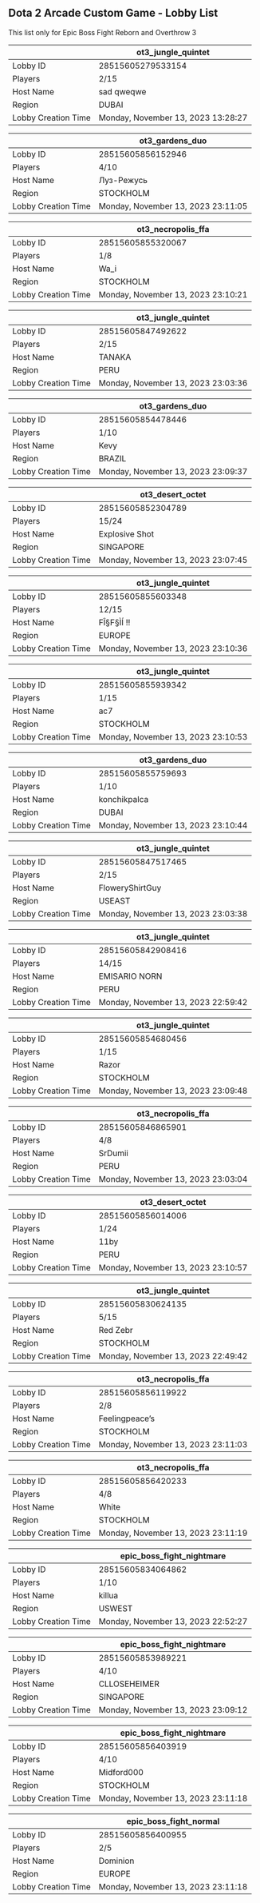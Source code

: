 ## Dota 2 Arcade Custom Game - Lobby List

This list only for Epic Boss Fight Reborn and Overthrow 3

|  | ot3_jungle_quintet |
| ------ | ------ |
| Lobby ID | 28515605279533154 |
| Players | 2/15 |
| Host Name | sad qweqwe |
| Region | DUBAI |
| Lobby Creation Time | Monday, November 13, 2023 13:28:27 |


|  | ot3_gardens_duo |
| ------ | ------ |
| Lobby ID | 28515605856152946 |
| Players | 4/10 |
| Host Name | Луз-Режусь |
| Region | STOCKHOLM |
| Lobby Creation Time | Monday, November 13, 2023 23:11:05 |


|  | ot3_necropolis_ffa |
| ------ | ------ |
| Lobby ID | 28515605855320067 |
| Players | 1/8 |
| Host Name | Wa_i |
| Region | STOCKHOLM |
| Lobby Creation Time | Monday, November 13, 2023 23:10:21 |


|  | ot3_jungle_quintet |
| ------ | ------ |
| Lobby ID | 28515605847492622 |
| Players | 2/15 |
| Host Name | TANAKA |
| Region | PERU |
| Lobby Creation Time | Monday, November 13, 2023 23:03:36 |


|  | ot3_gardens_duo |
| ------ | ------ |
| Lobby ID | 28515605854478446 |
| Players | 1/10 |
| Host Name | Kevy |
| Region | BRAZIL |
| Lobby Creation Time | Monday, November 13, 2023 23:09:37 |


|  | ot3_desert_octet |
| ------ | ------ |
| Lobby ID | 28515605852304789 |
| Players | 15/24 |
| Host Name | Explosive Shot |
| Region | SINGAPORE |
| Lobby Creation Time | Monday, November 13, 2023 23:07:45 |


|  | ot3_jungle_quintet |
| ------ | ------ |
| Lobby ID | 28515605855603348 |
| Players | 12/15 |
| Host Name | FÎ§F§ÌÍ !! |
| Region | EUROPE |
| Lobby Creation Time | Monday, November 13, 2023 23:10:36 |


|  | ot3_jungle_quintet |
| ------ | ------ |
| Lobby ID | 28515605855939342 |
| Players | 1/15 |
| Host Name | ac7 |
| Region | STOCKHOLM |
| Lobby Creation Time | Monday, November 13, 2023 23:10:53 |


|  | ot3_gardens_duo |
| ------ | ------ |
| Lobby ID | 28515605855759693 |
| Players | 1/10 |
| Host Name | konchikpalca |
| Region | DUBAI |
| Lobby Creation Time | Monday, November 13, 2023 23:10:44 |


|  | ot3_jungle_quintet |
| ------ | ------ |
| Lobby ID | 28515605847517465 |
| Players | 2/15 |
| Host Name | FloweryShirtGuy |
| Region | USEAST |
| Lobby Creation Time | Monday, November 13, 2023 23:03:38 |


|  | ot3_jungle_quintet |
| ------ | ------ |
| Lobby ID | 28515605842908416 |
| Players | 14/15 |
| Host Name | EMISARIO NORN |
| Region | PERU |
| Lobby Creation Time | Monday, November 13, 2023 22:59:42 |


|  | ot3_jungle_quintet |
| ------ | ------ |
| Lobby ID | 28515605854680456 |
| Players | 1/15 |
| Host Name | Razor |
| Region | STOCKHOLM |
| Lobby Creation Time | Monday, November 13, 2023 23:09:48 |


|  | ot3_necropolis_ffa |
| ------ | ------ |
| Lobby ID | 28515605846865901 |
| Players | 4/8 |
| Host Name | SrDumii |
| Region | PERU |
| Lobby Creation Time | Monday, November 13, 2023 23:03:04 |


|  | ot3_desert_octet |
| ------ | ------ |
| Lobby ID | 28515605856014006 |
| Players | 1/24 |
| Host Name | 11by |
| Region | PERU |
| Lobby Creation Time | Monday, November 13, 2023 23:10:57 |


|  | ot3_jungle_quintet |
| ------ | ------ |
| Lobby ID | 28515605830624135 |
| Players | 5/15 |
| Host Name | Red Zebr |
| Region | STOCKHOLM |
| Lobby Creation Time | Monday, November 13, 2023 22:49:42 |


|  | ot3_necropolis_ffa |
| ------ | ------ |
| Lobby ID | 28515605856119922 |
| Players | 2/8 |
| Host Name | Feelingpeace’s |
| Region | STOCKHOLM |
| Lobby Creation Time | Monday, November 13, 2023 23:11:03 |


|  | ot3_necropolis_ffa |
| ------ | ------ |
| Lobby ID | 28515605856420233 |
| Players | 4/8 |
| Host Name | White |
| Region | STOCKHOLM |
| Lobby Creation Time | Monday, November 13, 2023 23:11:19 |


|  | epic_boss_fight_nightmare |
| ------ | ------ |
| Lobby ID | 28515605834064862 |
| Players | 1/10 |
| Host Name | killua |
| Region | USWEST |
| Lobby Creation Time | Monday, November 13, 2023 22:52:27 |


|  | epic_boss_fight_nightmare |
| ------ | ------ |
| Lobby ID | 28515605853989221 |
| Players | 4/10 |
| Host Name | CLLOSEHEIMER |
| Region | SINGAPORE |
| Lobby Creation Time | Monday, November 13, 2023 23:09:12 |


|  | epic_boss_fight_nightmare |
| ------ | ------ |
| Lobby ID | 28515605856403919 |
| Players | 4/10 |
| Host Name | Midford000 |
| Region | STOCKHOLM |
| Lobby Creation Time | Monday, November 13, 2023 23:11:18 |


|  | epic_boss_fight_normal |
| ------ | ------ |
| Lobby ID | 28515605856400955 |
| Players | 2/5 |
| Host Name | Dominion |
| Region | EUROPE |
| Lobby Creation Time | Monday, November 13, 2023 23:11:18 |


